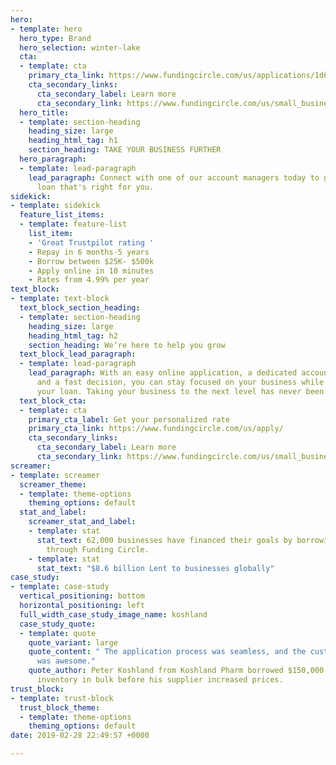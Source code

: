 ```yaml
---
hero:
- template: hero
  hero_type: Brand
  hero_selection: winter-lake
  cta:
  - template: cta
    primary_cta_link: https://www.fundingcircle.com/us/applications/1d686a95-5a9a-47dc-9be6-10f45d62292c/loan_details?utm_tag=Apply
    cta_secondary_links:
      cta_secondary_label: Learn more
      cta_secondary_link: https://www.fundingcircle.com/us/small_business_loans/
  hero_title:
  - template: section-heading
    heading_size: large
    heading_html_tag: h1
    section_heading: TAKE YOUR BUSINESS FURTHER
  hero_paragraph:
  - template: lead-paragraph
    lead_paragraph: Connect with one of our account managers today to get a business
      loan that's right for you.
sidekick:
- template: sidekick
  feature_list_items:
  - template: feature-list
    list_item:
    - 'Great Trustpilot rating '
    - Repay in 6 months-5 years
    - Borrow between $25K- $500k
    - Apply online in 10 minutes
    - Rates from 4.99% per year
text_block:
- template: text-block
  text_block_section_heading:
  - template: section-heading
    heading_size: large
    heading_html_tag: h2
    section_heading: We’re here to help you grow
  text_block_lead_paragraph:
  - template: lead-paragraph
    lead_paragraph: With an easy online application, a dedicated account manager,
      and a fast decision, you can stay focused on your business while we focus on
      your loan. Taking your business to the next level has never been easier.
  text_block_cta:
  - template: cta
    primary_cta_label: Get your personalized rate
    primary_cta_link: https://www.fundingcircle.com/us/apply/
    cta_secondary_links:
      cta_secondary_label: Learn more
      cta_secondary_link: https://www.fundingcircle.com/us/small_business_loans/
screamer:
- template: screamer
  screamer_theme:
  - template: theme-options
    theming_options: default
  stat_and_label:
    screamer_stat_and_label:
    - template: stat
      stat_text: 62,000 businesses have financed their goals by borrowing $8.6 billion
        through Funding Circle.
    - template: stat
      stat_text: "$8.6 billion Lent to businesses globally"
case_study:
- template: case-study
  vertical_positioning: bottom
  horizontal_positioning: left
  full_width_case_study_image_name: koshland
  case_study_quote:
  - template: quote
    quote_variant: large
    quote_content: " The application process was seamless, and the customer service
      was awesome."
    quote_author: Peter Koshland from Koshland Pharm borrowed $150,000 to purchase
      inventory in bulk before his supplier increased prices.
trust_block:
- template: trust-block
  trust_block_theme:
  - template: theme-options
    theming_options: default
date: 2019-02-28 22:49:57 +0000

---
```

